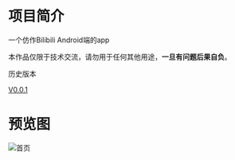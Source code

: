 # 项目简介
一个仿作Bilibili Android端的app

本作品仅限于技术交流，请勿用于任何其他用途，**一旦有问题后果自负**。

历史版本

[V0.0.1](https://github.com/agaghd/FakeBilibili/releases)

# 预览图
![首页](https://user-images.githubusercontent.com/16527638/40527788-a939dadc-6020-11e8-9e50-45a97d14e673.png)
